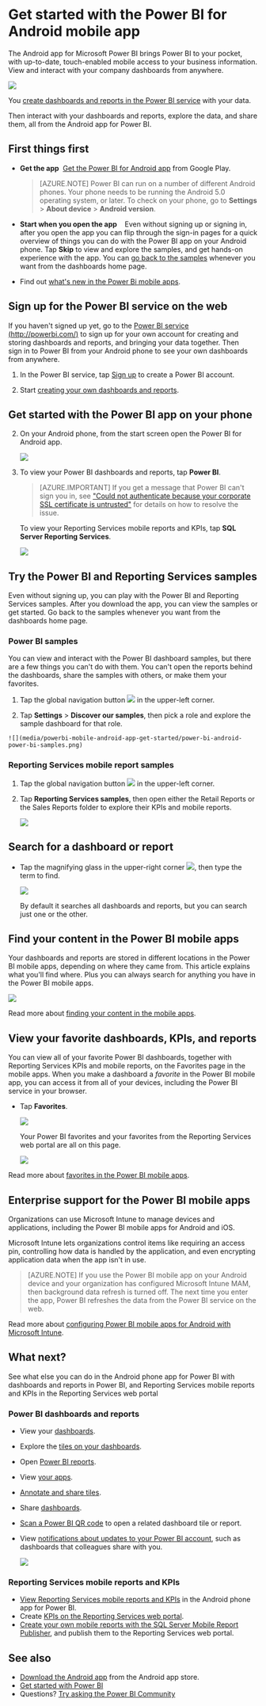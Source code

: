 <properties 
   pageTitle="Get started with the Power BI for Android mobile app"
   description="The Android mobile app for Microsoft Power BI brings Power BI to your pocket, with up-to-date, touch-enabled mobile access to business information."
   services="powerbi" 
   documentationCenter="" 
   authors="maggiesMSFT" 
   manager="erikre" 
   backup=""
   editor=""
   tags=""
   qualityFocus="complete"
   qualityDate="05/18/2016"/>
 
<tags
   ms.service="powerbi"
   ms.devlang="NA"
   ms.topic="article"
   ms.tgt_pltfrm="NA"
   ms.workload="powerbi"
   ms.date="05/03/2017"
   ms.author="maggies"/>

# Get started with the Power BI for Android mobile app

The Android app for Microsoft Power BI brings Power BI to your pocket, with up-to-date, touch-enabled mobile access to your business information. View and interact with your company dashboards from anywhere.

![](media/powerbi-mobile-android-app-get-started/power-bi-android-dashboard-optimized.png)

You [create dashboards and reports in the Power BI service](powerbi-service-get-started.md) with your data.

Then interact with your dashboards and reports, explore the data, and share them, all from the Android app for Power BI.

## First things first

-   **Get the app**  [Get the Power BI for Android app](http://go.microsoft.com/fwlink/?LinkID=544867) from Google Play.

    > [AZURE.NOTE] Power BI can run on a number of different Android phones. Your phone needs to be running the Android 5.0 operating system, or later. To check on your phone, go to **Settings** > **About device** > **Android version**. 

-   **Start when you open the app**    Even without signing up or signing in, after you open the app you can flip through the sign-in pages for a quick overview of things you can do with the Power BI app on your Android phone. Tap **Skip** to view and explore the samples, and get hands-on experience with the app. You can [go back to the samples](powerbi-mobile-android-app-get-started.md#try-the-power-bi-and-reporting-services-samples) whenever you want from the dashboards home page.

-   Find out [what's new in the Power Bi mobile apps](powerbi-mobile-whats-new-in-the-mobile-apps.md).

## Sign up for the Power BI service on the web

If you haven't signed up yet, go to the [Power BI service (http://powerbi.com/)](http://powerbi.com/) to sign up for your own account for creating and storing dashboards and reports, and bringing your data together. Then sign in to Power BI from your Android phone to see your own dashboards from anywhere.

1.  In the Power BI service, tap [Sign up](http://go.microsoft.com/fwlink/?LinkID=513879) to create a Power BI account.

2.   Start [creating your own dashboards and reports](powerbi-service-get-started.md).

## Get started with the Power BI app on your phone

2.  On your Android phone, from the start screen open the Power BI for Android app.

    ![](media/powerbi-mobile-android-app-get-started/power-bi-logo-android.png)

3.  To view your Power BI dashboards and reports, tap **Power BI**.  

    > [AZURE.IMPORTANT] If you get a message that Power BI can't sign you in, see ["Could not authenticate because your corporate SSL certificate is untrusted"](powerbi-mobile-android-could-not-sign-you-in.md) for details on how to resolve the issue.

    To view your Reporting Services mobile reports and KPIs, tap **SQL Server Reporting Services**.

    ![](media/powerbi-mobile-android-app-get-started/power-bi-android-connect.png)

## Try the Power BI and Reporting Services samples  
Even without signing up, you can play with the Power BI and Reporting Services samples. After you download the app, you can view the samples or get started. Go back to the samples whenever you want from the dashboards home page.

### Power BI samples

You can view and interact with the Power BI dashboard samples, but there are a few things you can't do with them. You can't open the reports behind the dashboards, share the samples with others, or make them your favorites.

1.   Tap the global navigation button ![](media/powerbi-mobile-android-app-get-started/power-bi-android-options-icon.png) in the upper-left corner.
  
2.   Tap **Settings** > **Discover our samples**, then pick a role and explore the sample dashboard for that role.  

    ![](media/powerbi-mobile-android-app-get-started/power-bi-android-power-bi-samples.png)

### Reporting Services mobile report samples

1.   Tap the global navigation button ![](media/powerbi-mobile-android-app-get-started/power-bi-android-options-icon.png) in the upper-left corner.

2.  Tap **Reporting Services samples**, then open either the Retail Reports or the Sales Reports folder to explore their KPIs and mobile reports.

    ![](media/powerbi-mobile-android-app-get-started/power-bi-android-reporting-services-samples.png)

## Search for a dashboard or report

* Tap the magnifying glass in the upper-right corner ![](media/powerbi-mobile-android-app-get-started/power-bi-ipad-search-icon.png), then type the term to find.

    ![](media/powerbi-mobile-android-app-get-started/power-bi-android-tablet-search.png)

    By default it searches all dashboards and reports, but you can search just one or the other.

## Find your content in the Power BI mobile apps

Your dashboards and reports are stored in different locations in the Power BI mobile apps, depending on where they came from. This article explains what you'll find where. Plus you can always search for anything you have in the Power BI mobile apps. 

![](media/powerbi-mobile-ipad-app-get-started/power-bi-iphone-left-nav.png)

Read more about [finding your content in the mobile apps](powerbi-mobile-find-content-mobile-devices.md).

## View your favorite dashboards, KPIs, and reports

You can view all of your favorite Power BI dashboards, together with Reporting Services KPIs and mobile reports, on the Favorites page in the mobile apps. When you make a dashboard a *favorite* in the Power BI mobile app, you can access it from all of your devices, including the Power BI service in your browser. 

-  Tap **Favorites**.

    ![](media/powerbi-mobile-android-app-get-started/power-bi-android-favorites-left-nav.png)
   
    Your Power BI favorites and your favorites from the Reporting Services web portal are all on this page.

    ![](media/powerbi-mobile-android-app-get-started/power-bi-android-ssrs-favorites.png)

Read more about [favorites in the Power BI mobile apps](powerbi-mobile-favorites.md).

## Enterprise support for the Power BI mobile apps

Organizations can use Microsoft Intune to manage devices and applications, including the Power BI mobile apps for Android and iOS.

Microsoft Intune lets organizations control items like requiring an access pin, controlling how data is handled by the application, and even encrypting application data when the app isn't in use.

> [AZURE.NOTE] If you use the Power BI mobile app on your Android device and your organization has configured Microsoft Intune MAM, then background data refresh is turned off. The next time you enter the app, Power BI refreshes the data from the Power BI service on the web.

Read more about [configuring Power BI mobile apps for Android with Microsoft Intune](powerbi-admin-mobile-intune.md). 

## What next?

See what else you can do in the Android phone app for Power BI with dashboards and reports in Power BI, and Reporting Services mobile reports and KPIs in the Reporting Services web portal

### Power BI dashboards and reports

-   View your [dashboards](powerbi-mobile-create-dashboard.md).
-   Explore the [tiles on your dashboards](powerbi-mobile-tiles-in-the-android-app.md).
-   Open [Power BI reports](powerbi-mobile-reports-in-the-android-app.md).
-   View [your apps](powerbi-service-what-are-apps.md).
-   [Annotate and share tiles](powerbi-mobile-annotate-and-share-a-tile-from-the-android-app.md).
-   Share [dashboards](powerbi-mobile-share-a-dashboard-from-the-iphone-app.md).
-   [Scan a Power BI QR code](powerbi-mobile-qr-code-for-tile.md) to open a related dashboard tile or report. 
-   View [notifications about updates to your Power BI account](powerbi-mobile-notification-center.md), such as dashboards that colleagues share with you.

    ![](media/powerbi-mobile-android-app-get-started/power-bi-android-notification-menu.png)

### Reporting Services mobile reports and KPIs

- [View Reporting Services mobile reports and KPIs](powerbi-mobile-android-kpis-mobile-reports.md) in the Android phone app for Power BI.
- Create [KPIs on the Reporting Services web portal](https://msdn.microsoft.com/library/mt683632.aspx).
- [Create your own mobile reports with the SQL Server Mobile Report Publisher](https://msdn.microsoft.com/library/mt652547.aspx), and publish them to the Reporting Services web portal.

## See also

-  [Download the Android app](http://go.microsoft.com/fwlink/?LinkID=544867) from the Android app store.
-  [Get started with Power BI](powerbi-service-get-started.md)
- Questions? [Try asking the Power BI Community](http://community.powerbi.com/)
